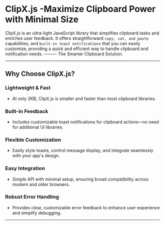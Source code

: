 # ClipX.js -Maximize Clipboard Power with Minimal Size


ClipX.js is an ultra-light JavaScript library that simplifies clipboard tasks and enriches user feedback. It offers straightforward `copy, cut, and paste` capabilities,  and `built-in toast notifications` that you can easily customize, providing a quick and efficient way to handle clipboard and notification needs. ——— The Smarter Clipboard Solution.

---

## Why Choose ClipX.js?

### Lightweight & Fast
- At only 2KB, ClipX.js is smaller and faster than most clipboard libraries.
### Built-in Feedback
- Includes customizable toast notifications for clipboard actions—no need for additional UI libraries.
### Flexible Customization
- Easily style toasts, control message display, and integrate seamlessly with your app's design.
### Easy Integration
- Simple API with minimal setup, ensuring broad compatibility across modern and older browsers.
### Robust Error Handling
- Provides clear, customizable error feedback to enhance user experience and simplify debugging.


---
